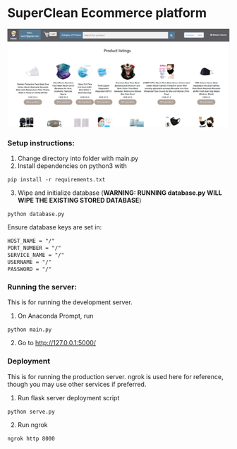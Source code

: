 # SuperClean Ecommerce platform

![](https://raw.githubusercontent.com/dattasiddhartha/fullstack-ecommerce/master/static/images/screenshot.PNG?token=AKO4KFFGUCW6FCC3WFR2NRK6YZKVU)

### Setup instructions:
1. Change directory into folder with main.py
2. Install dependencies on python3 with
```
pip install -r requirements.txt
```
3. Wipe and initialize database (**WARNING: RUNNING database.py WILL WIPE THE EXISTING STORED DATABASE**)
```
python database.py
```

Ensure database keys are set in:
```
HOST_NAME = "/"
PORT_NUMBER = "/"
SERVICE_NAME = "/"
USERNAME = "/"
PASSWORD = "/"
```

### Running the server: 
This is for running the development server.
1. On Anaconda Prompt, run
```
python main.py
```
2. Go to http://127.0.0.1:5000/

### Deployment
This is for running the production server. ngrok is used here for reference, though you may use other services if preferred.
1. Run flask server deployment script
```
python serve.py
```
2. Run ngrok
```
ngrok http 8000
```
